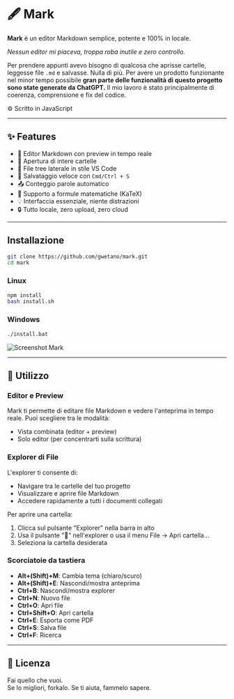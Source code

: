 # 🖋️ Mark

**Mark** è un editor Markdown semplice, potente e 100% in locale.  

*Nessun editor mi piaceva, troppa roba inutile e zero controllo.*

Per prendere appunti avevo bisogno di qualcosa che aprisse cartelle, leggesse file `.md` e salvasse. Nulla di più. Per avere un prodotto funzionante nel minor tempo possibile **gran parte delle funzionalità di questo progetto sono state generate da ChatGPT.**
Il mio lavoro è stato principalmente di coerenza, comprensione e fix del codice.

 ⚙️ Scritto in JavaScript

***

## ✨ Features

- 📝 Editor Markdown con preview in tempo reale
- 📁 Apertura di intere cartelle
- 📄 File tree laterale in stile VS Code
- 💾 Salvataggio veloce con `Cmd/Ctrl + S`
- 📤 Conteggio parole automatico
- 🧠 Supporto a formule matematiche (KaTeX)
- 💡 Interfaccia essenziale, niente distrazioni
- 🔒 Tutto locale, zero upload, zero cloud

---

## Installazione

```bash
git clone https://github.com/gwetano/mark.git
cd mark
```

### Linux
```bash
npm install
bash install.sh
```
### Windows
```bash
./install.bat
```

![Screenshot Mark](./build/preview.gif)

***
## 📝 Utilizzo

### Editor e Preview

Mark ti permette di editare file Markdown e vedere l'anteprima in tempo reale. Puoi scegliere tra le modalità:
- Vista combinata (editor + preview)
- Solo editor (per concentrarti sulla scrittura)

### Explorer di File

L'explorer ti consente di:
- Navigare tra le cartelle del tuo progetto
- Visualizzare e aprire file Markdown
- Accedere rapidamente a tutti i documenti collegati

Per aprire una cartella:
1. Clicca sul pulsante "Explorer" nella barra in alto
2. Usa il pulsante "📁" nell'explorer o usa il menu File -> Apri cartella...
3. Seleziona la cartella desiderata

### Scorciatoie da tastiera

- **Alt+(Shift)+M**: Cambia tema (chiaro/scuro)
- **Alt+(Shift)+E**: Nascondi/mostra anteprima
- **Ctrl+B**: Nascondi/mostra explorer
- **Ctrl+N**: Nuovo file
- **Ctrl+O**: Apri file
- **Ctrl+Shift+O**: Apri cartella
- **Ctrl+E**: Esporta come PDF
- **Ctrl+S**: Salva file
- **Ctrl+F**: Ricerca

***

## 📜 Licenza

Fai quello che vuoi.  
Se lo migliori, forkalo. Se ti aiuta, fammelo sapere.